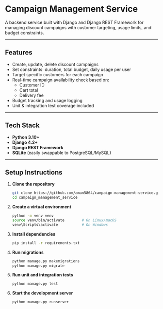 # Campaign Management Service

A backend service built with Django and Django REST Framework for managing discount campaigns with customer targeting, usage limits, and budget constraints.

---

## Features

- Create, update, delete discount campaigns
- Set constraints: duration, total budget, daily usage per user
- Target specific customers for each campaign
- Real-time campaign availability check based on:
  - Customer ID
  - Cart total
  - Delivery fee
- Budget tracking and usage logging
- Unit & integration test coverage included

---

## Tech Stack

- **Python 3.10+**
- **Django 4.2+**
- **Django REST Framework**
- **SQLite** (easily swappable to PostgreSQL/MySQL)

---

## Setup Instructions

1. **Clone the repository**  
   ```bash
   git clone https://github.com/aman5864/campaign-management-service.git
   cd campaign_management_service
   ```

2. **Create a virtual environment**
   ```bash
   python -m venv venv
   source venv/bin/activate        # On Linux/macOS
   venv\Scripts\activate           # On Windows
   ```
   
3. **Install dependencies**
   ```bash
   pip install -r requirements.txt
   ```

4. **Run migrations**
   ```bash
   python manage.py makemigrations
   python manage.py migrate
   ```
   
5. **Run unit and integration tests**
   ```bash
   python manage.py test
   ```

6. **Start the development server**
   ```bash
   python manage.py runserver
   ```

